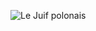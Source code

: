 ![Le Juif polonais](https://upload.wikimedia.org/wikipedia/commons/thumb/8/83/Southern_rough-winged_swallow_%28Stelgidopteryx_ruficollis_ruficollis%29.JPG/350px-Southern_rough-winged_swallow_%28Stelgidopteryx_ruficollis_ruficollis%29.JPG)